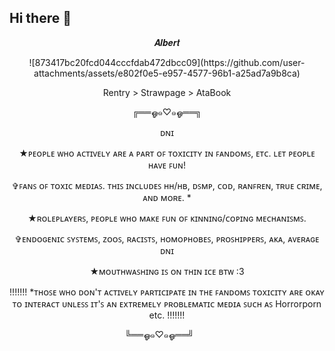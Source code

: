 ## Hi there 👋

<!--
**R3DM3RC/R3DM3RC** is a ✨ _special_ ✨ repository because its `README.md` (this file) appears on your GitHub profile.

Here are some ideas to get you started:

- 🔭 I’m currently working on ...
- 🌱 I’m currently learning ...
- 👯 I’m looking to collaborate on ...
- 🤔 I’m looking for help with ...
- 💬 Ask me about ...
- 📫 How to reach me: ...
- 😄 Pronouns: ...
- ⚡ Fun fact: ...
-->

<p align="Center"> 𝑨𝒍𝒃𝒆𝒓𝒕
<p align="Center"> 

 
<div align="center"> 
 ![873417bc20fcd044cccfdab472dbcc09](https://github.com/user-attachments/assets/e802f0e5-e957-4577-96b1-a25ad7a9b8ca) 
</div>
 
<p align="Center"> Rentry > Strawpage > AtaBook

<p align="Center"> ╔══ஓ๑♡๑ஓ══╗
<p align="Center"> ᴅɴɪ
<p align="Center"> ★ᴘᴇᴏᴘʟᴇ ᴡʜᴏ ᴀᴄᴛɪᴠᴇʟʏ ᴀʀᴇ ᴀ ᴘᴀʀᴛ ᴏꜰ ᴛᴏxɪᴄɪᴛʏ ɪɴ ꜰᴀɴᴅᴏᴍꜱ, ᴇᴛᴄ. ʟᴇᴛ ᴘᴇᴏᴘʟᴇ ʜᴀᴠᴇ ꜰᴜɴ!
<p align="Center"> ✞ꜰᴀɴꜱ ᴏꜰ ᴛᴏxɪᴄ ᴍᴇᴅɪᴀꜱ. ᴛʜɪꜱ ɪɴᴄʟᴜᴅᴇꜱ ʜʜ/ʜʙ, ᴅꜱᴍᴘ, ᴄᴏᴅ, ʀᴀɴꜰʀᴇɴ, ᴛʀᴜᴇ ᴄʀɪᴍᴇ, ᴀɴᴅ ᴍᴏʀᴇ. *
<p align="Center"> ★ʀᴏʟᴇᴘʟᴀʏᴇʀꜱ, ᴘᴇᴏᴘʟᴇ ᴡʜᴏ ᴍᴀᴋᴇ ꜰᴜɴ ᴏꜰ ᴋɪɴɴɪɴɢ/ᴄᴏᴘɪɴɢ ᴍᴇᴄʜᴀɴɪꜱᴍꜱ.
<p align="Center"> ✞ᴇɴᴅᴏɢᴇɴɪᴄ ꜱʏꜱᴛᴇᴍꜱ, ᴢᴏᴏꜱ, ʀᴀᴄɪꜱᴛꜱ, ʜᴏᴍᴏᴘʜᴏʙᴇꜱ, ᴘʀᴏꜱʜɪᴘᴘᴇʀꜱ, ᴀᴋᴀ, ᴀᴠᴇʀᴀɢᴇ ᴅɴɪ
<p align="Center"> ★ᴍᴏᴜᴛʜᴡᴀꜱʜɪɴɢ ɪꜱ ᴏɴ ᴛʜɪɴ ɪᴄᴇ ʙᴛᴡ :3
<p align="Center"> !!!!!!! *ᴛʜᴏꜱᴇ ᴡʜᴏ ᴅᴏɴ'ᴛ ᴀᴄᴛɪᴠᴇʟʏ ᴘᴀʀᴛɪᴄɪᴘᴀᴛᴇ ɪɴ ᴛʜᴇ ꜰᴀɴᴅᴏᴍꜱ ᴛᴏxɪᴄɪᴛʏ ᴀʀᴇ ᴏᴋᴀʏ ᴛᴏ ɪɴᴛᴇʀᴀᴄᴛ ᴜɴʟᴇꜱꜱ ɪᴛ'ꜱ ᴀɴ ᴇxᴛʀᴇᴍᴇʟʏ ᴘʀᴏʙʟᴇᴍᴀᴛɪᴄ ᴍᴇᴅɪᴀ ꜱᴜᴄʜ ᴀꜱ Horrorporn etc. !!!!!!!
<p align="Center"> ╚══ஓ๑♡๑ஓ══╝
⠀⠀
